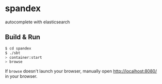 spandex
=======
autocomplete with elasticsearch

## Build & Run ##

```sh
$ cd spandex
$ ./sbt
> container:start
> browse
```

If `browse` doesn't launch your browser, manually open [http://localhost:8080/](http://localhost:8080/) in your browser.
